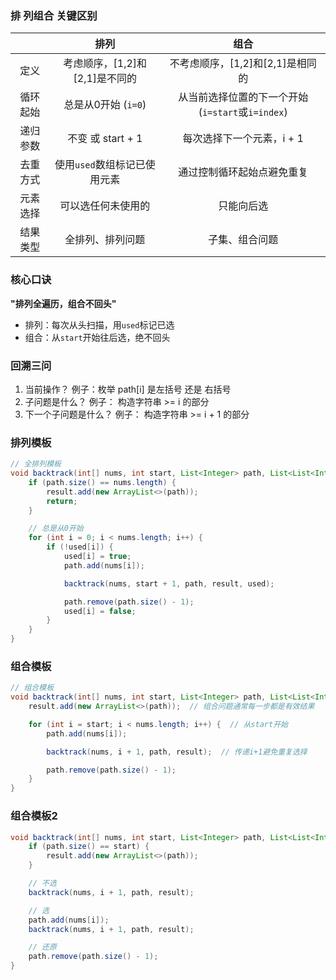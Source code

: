 ### 排 列组合 关键区别

|      |          排列          |                 组合                  |
|:----:|:--------------------:|:-----------------------------------:|
|  定义  | 考虑顺序，[1,2]和[2,1]是不同的 |        不考虑顺序，[1,2]和[2,1]是相同的        |
| 循环起始 |    总是从0开始 (`i=0`)    | 从当前选择位置的下一个开始 (`i=start`或`i=index`) |
| 递归参数 |    不变 或 start + 1    |           每次选择下一个元素，i + 1           |
| 去重方式 |  使用`used`数组标记已使用元素   |            通过控制循环起始点避免重复            |
| 元素选择 |      可以选任何未使用的       |                只能向后选                |
| 结果类型 |       全排列、排列问题       |              	子集、组合问题               |

### 核心口诀

**"排列全遍历，组合不回头"**

- 排列：每次从头扫描，用`used`标记已选
- 组合：从`start`开始往后选，绝不回头

### 回溯三问
1. 当前操作？ 例子：枚举 path[i] 是左括号 还是 右括号
2. 子问题是什么？  例子： 构造字符串 >= i 的部分
3. 下一个子问题是什么？  例子： 构造字符串 >= i + 1 的部分

### 排列模板

```java
// 全排列模板
void backtrack(int[] nums, int start, List<Integer> path, List<List<Integer>> result, boolean[] used) {
    if (path.size() == nums.length) {
        result.add(new ArrayList<>(path));
        return;
    }

    // 总是从0开始
    for (int i = 0; i < nums.length; i++) {
        if (!used[i]) {
            used[i] = true;
            path.add(nums[i]);

            backtrack(nums, start + 1, path, result, used);

            path.remove(path.size() - 1);
            used[i] = false;
        }
    }
}
```

### 组合模板

```java
// 组合模板
void backtrack(int[] nums, int start, List<Integer> path, List<List<Integer>> result) {
    result.add(new ArrayList<>(path));  // 组合问题通常每一步都是有效结果

    for (int i = start; i < nums.length; i++) {  // 从start开始
        path.add(nums[i]);

        backtrack(nums, i + 1, path, result);  // 传递i+1避免重复选择

        path.remove(path.size() - 1);
    }
}
```

### 组合模板2

```java
void backtrack(int[] nums, int start, List<Integer> path, List<List<Integer>> result) {
    if (path.size() == start) {
        result.add(new ArrayList<>(path));
    }

    // 不选
    backtrack(nums, i + 1, path, result);

    // 选
    path.add(nums[i]);
    backtrack(nums, i + 1, path, result);

    // 还原
    path.remove(path.size() - 1);
}
```


